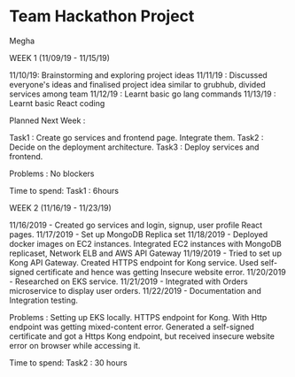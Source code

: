 # Team Hackathon Project

Megha

WEEK 1 (11/09/19 - 11/15/19)

11/10/19: Brainstorming and exploring project ideas
11/11/19 : Discussed everyone's ideas and finalised project idea similar to grubhub, divided services among team
11/12/19 : Learnt basic go lang commands
11/13/19 : Learnt basic React coding

Planned Next Week :

Task1 : Create go services and frontend page. Integrate them.
Task2 : Decide on the deployment architecture.
Task3 : Deploy services and frontend.

Problems :
No blockers

Time to spend:
Task1 : 6hours

WEEK 2 (11/16/19 - 11/23/19)

11/16/2019 - Created go services and login, signup, user profile React pages.
11/17/2019 - Set up MongoDB Replica set
11/18/2019 - Deployed docker images on EC2 instances. Integrated EC2 instances with MongoDB replicaset, Network ELB and AWS API Gateway
11/19/2019 - Tried to set up Kong API Gateway. Created HTTPS endpoint for Kong service. Used self-signed certificate and hence was getting Insecure website error.
11/20/2019 - Researched on EKS service.
11/21/2019 - Integrated with Orders microservice to display user orders.
11/22/2019 - Documentation and Integration testing.

Problems :
Setting up EKS locally. HTTPS endpoint for Kong. With Http endpoint was getting mixed-content error. Generated a self-signed certificate and got a Https Kong endpoint, but received insecure website error on browser while accessing it.

Time to spend:
Task2 : 30 hours

